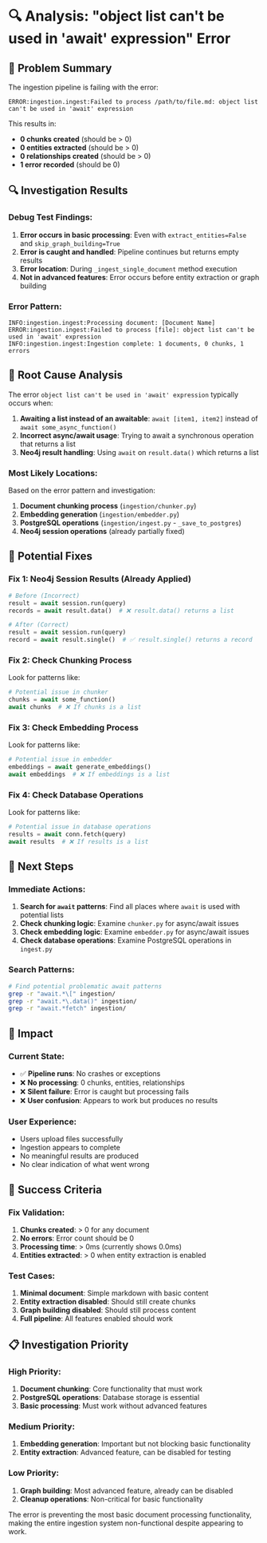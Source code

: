 # 🔍 Analysis: "object list can't be used in 'await' expression" Error

## 🎯 Problem Summary

The ingestion pipeline is failing with the error:
```
ERROR:ingestion.ingest:Failed to process /path/to/file.md: object list can't be used in 'await' expression
```

This results in:
- **0 chunks created** (should be > 0)
- **0 entities extracted** (should be > 0) 
- **0 relationships created** (should be > 0)
- **1 error recorded** (should be 0)

## 🔍 Investigation Results

### **Debug Test Findings:**

1. **Error occurs in basic processing**: Even with `extract_entities=False` and `skip_graph_building=True`
2. **Error is caught and handled**: Pipeline continues but returns empty results
3. **Error location**: During `_ingest_single_document` method execution
4. **Not in advanced features**: Error occurs before entity extraction or graph building

### **Error Pattern:**
```
INFO:ingestion.ingest:Processing document: [Document Name]
ERROR:ingestion.ingest:Failed to process [file]: object list can't be used in 'await' expression
INFO:ingestion.ingest:Ingestion complete: 1 documents, 0 chunks, 1 errors
```

## 🎯 Root Cause Analysis

The error `object list can't be used in 'await' expression` typically occurs when:

1. **Awaiting a list instead of an awaitable**: `await [item1, item2]` instead of `await some_async_function()`
2. **Incorrect async/await usage**: Trying to await a synchronous operation that returns a list
3. **Neo4j result handling**: Using `await` on `result.data()` which returns a list

### **Most Likely Locations:**

Based on the error pattern and investigation:

1. **Document chunking process** (`ingestion/chunker.py`)
2. **Embedding generation** (`ingestion/embedder.py`) 
3. **PostgreSQL operations** (`ingestion/ingest.py` - `_save_to_postgres`)
4. **Neo4j session operations** (already partially fixed)

## 🔧 Potential Fixes

### **Fix 1: Neo4j Session Results (Already Applied)**
```python
# Before (Incorrect)
result = await session.run(query)
records = await result.data()  # ❌ result.data() returns a list

# After (Correct)
result = await session.run(query)
record = await result.single()  # ✅ result.single() returns a record
```

### **Fix 2: Check Chunking Process**
Look for patterns like:
```python
# Potential issue in chunker
chunks = await some_function()
await chunks  # ❌ If chunks is a list
```

### **Fix 3: Check Embedding Process**
Look for patterns like:
```python
# Potential issue in embedder
embeddings = await generate_embeddings()
await embeddings  # ❌ If embeddings is a list
```

### **Fix 4: Check Database Operations**
Look for patterns like:
```python
# Potential issue in database operations
results = await conn.fetch(query)
await results  # ❌ If results is a list
```

## 🎯 Next Steps

### **Immediate Actions:**

1. **Search for `await` patterns**: Find all places where `await` is used with potential lists
2. **Check chunking logic**: Examine `chunker.py` for async/await issues
3. **Check embedding logic**: Examine `embedder.py` for async/await issues
4. **Check database operations**: Examine PostgreSQL operations in `ingest.py`

### **Search Patterns:**
```bash
# Find potential problematic await patterns
grep -r "await.*\[" ingestion/
grep -r "await.*\.data()" ingestion/
grep -r "await.*fetch" ingestion/
```

## 🚨 Impact

### **Current State:**
- ✅ **Pipeline runs**: No crashes or exceptions
- ❌ **No processing**: 0 chunks, entities, relationships
- ❌ **Silent failure**: Error is caught but processing fails
- ❌ **User confusion**: Appears to work but produces no results

### **User Experience:**
- Users upload files successfully
- Ingestion appears to complete
- No meaningful results are produced
- No clear indication of what went wrong

## 🎯 Success Criteria

### **Fix Validation:**
1. **Chunks created**: > 0 for any document
2. **No errors**: Error count should be 0
3. **Processing time**: > 0ms (currently shows 0.0ms)
4. **Entities extracted**: > 0 when entity extraction is enabled

### **Test Cases:**
1. **Minimal document**: Simple markdown with basic content
2. **Entity extraction disabled**: Should still create chunks
3. **Graph building disabled**: Should still process content
4. **Full pipeline**: All features enabled should work

## 📋 Investigation Priority

### **High Priority:**
1. **Document chunking**: Core functionality that must work
2. **PostgreSQL operations**: Database storage is essential
3. **Basic processing**: Must work without advanced features

### **Medium Priority:**
1. **Embedding generation**: Important but not blocking basic functionality
2. **Entity extraction**: Advanced feature, can be disabled for testing

### **Low Priority:**
1. **Graph building**: Most advanced feature, already can be disabled
2. **Cleanup operations**: Non-critical for basic functionality

The error is preventing the most basic document processing functionality, making the entire ingestion system non-functional despite appearing to work.
